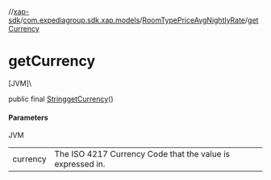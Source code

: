 //[xap-sdk](../../../index.md)/[com.expediagroup.sdk.xap.models](../index.md)/[RoomTypePriceAvgNightlyRate](index.md)/[getCurrency](get-currency.md)

# getCurrency

[JVM]\

public final [String](https://docs.oracle.com/javase/8/docs/api/java/lang/String.html)[getCurrency](get-currency.md)()

#### Parameters

JVM

| | |
|---|---|
| currency | The ISO 4217 Currency Code that the value is expressed in. |
